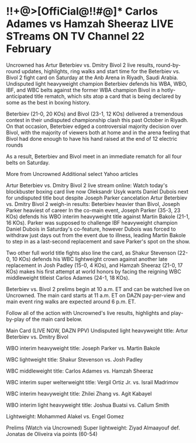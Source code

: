 # !!+@>[OffiCial@!!#@]* Carlos Adames vs Hamzah Sheeraz LIVE STreams ON TV Channel 22 February

Uncrowned has Artur Beterbiev vs. Dmitry Bivol 2 live results, round-by-round updates, highlights, ring walks and start time for the Beterbiev vs. Bivol 2 fight card on Saturday at the Anb Arena in Riyadh, Saudi Arabia. Undisputed light heavyweight champion Beterbiev defends his WBA, WBO, IBF, and WBC belts against the former WBA champion Bivol in a hotly-anticipated title rematch, which sits atop a card that is being declared by some as the best in boxing history.

Beterbiev (21-0, 20 KOs) and Bivol (23-1, 12 KOs) delivered a tremendous contest in their undisputed championship clash this past October in Riyadh. On that occasion, Beterbiev edged a controversial majority decision over Bivol, with the majority of viewers both at home and in the arena feeling that Bivol had done enough to have his hand raised at the end of 12 electric rounds

As a result, Beterbiev and Bivol meet in an immediate rematch for all four belts on Saturday.

More from Uncrowned
Additional select Yahoo articles

Artur Beterbiev vs. Dmitry Bivol 2 live stream online: Watch today's blockbuster boxing card live now
Oleksandr Usyk wants Daniel Dubois next for undisputed title bout despite Joseph Parker cancelation
Artur Beterbiev vs. Dmitry Bivol 2 weigh-in results: Beterbiev heavier than Bivol, Joseph Parker heaviest of career
In the co-main event, Joseph Parker (35-3, 23 KOs) defends his WBO interim heavyweight title against Martin Bakole (21-1, 16 KOs). Parker was supposed to challenge IBF heavyweight champion Daniel Dubois in Saturday's co-feature, however Dubois was forced to withdraw just days out from the event due to illness, leading Martin Bakole to step in as a last-second replacement and save Parker's spot on the show.

Two other full world title fights also line the card, as Shakur Stevenson (22-0, 10 KOs) defends his WBC lightweight crown against another late replacement in Josh Padley (15-0, 4 KOs), and Hamzah Sheeraz (21-0, 17 KOs) makes his first attempt at world honors by facing the reigning WBC middleweight titleist Carlos Adames (24-1, 18 KOs).

Beterbiev vs. Bivol 2 prelims begin at 10 a.m. ET and can be watched live on Uncrowned. The main card starts at 11 a.m. ET on DAZN pay-per-view and main event ring walks are expected around 6 p.m. ET.

Follow all of the action with Uncrowned's live results, highlights and play-by-play of the main card below.

Main Card (LIVE NOW, DAZN PPV)
Undisputed light heavyweight title: Artur Beterbiev vs. Dmitry Bivol

WBO interim heavyweight title: Joseph Parker vs. Martin Bakole

WBC lightweight title: Shakur Stevenson vs. Josh Padley

WBC middleweight title: Carlos Adames vs. Hamzah Sheeraz

WBC interim super welterweight title: Vergil Ortiz Jr. vs. Israil Madrimov

WBC interim heavyweight title: Zhilei Zhang vs. Agit Kabayel

WBO interim light heavyweight title: Joshua Buatsi vs. Callum Smith

Lightweight: Mohammed Alakel vs. Engel Gomez

Prelims (Watch via Uncrowned)
Super lightweight: Ziyad Almaayouf def. Jonatas de Oliveira via points (60-54)
